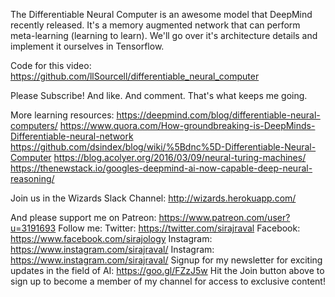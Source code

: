 The Differentiable Neural Computer is an awesome model that DeepMind recently released. It's a memory augmented network that can perform meta-learning (learning to learn). We'll go over it's architecture details and implement it ourselves in Tensorflow. 

Code for this video: https://github.com/llSourcell/differentiable_neural_computer

Please Subscribe! And like. And comment. That's what keeps me going. 

More learning resources:
https://deepmind.com/blog/differentiable-neural-computers/
https://www.quora.com/How-groundbreaking-is-DeepMinds-Differentiable-neural-network
https://github.com/dsindex/blog/wiki/%5Bdnc%5D-Differentiable-Neural-Computer
https://blog.acolyer.org/2016/03/09/neural-turing-machines/
https://thenewstack.io/googles-deepmind-ai-now-capable-deep-neural-reasoning/

Join us in the Wizards Slack Channel:
http://wizards.herokuapp.com/

And please support me on Patreon:
https://www.patreon.com/user?u=3191693
Follow me:
Twitter: https://twitter.com/sirajraval
Facebook: https://www.facebook.com/sirajology Instagram: https://www.instagram.com/sirajraval/ Instagram: https://www.instagram.com/sirajraval/ 
Signup for my newsletter for exciting updates in the field of AI:
https://goo.gl/FZzJ5w
Hit the Join button above to sign up to become a member of my channel for access to exclusive content!